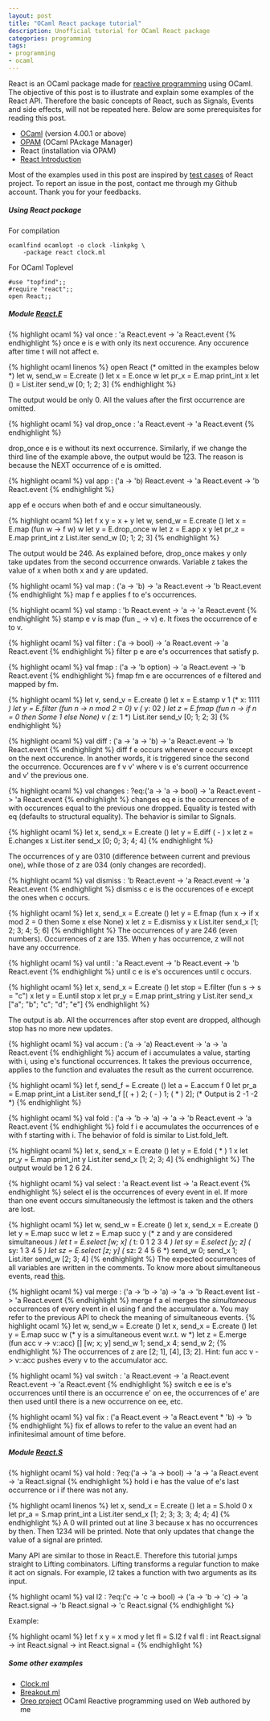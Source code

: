 ```yaml
---
layout: post
title: "OCaml React package tutorial"
description: Unofficial tutorial for OCaml React package
categories: programming
tags:
- programming
- ocaml
---
```


React is an OCaml package made for [reactive programming](http://en.wikipedia.org/wiki/Reactive_programming)
using OCaml.
The objective of this post is to illustrate and explain some examples of the React API.
Therefore the basic concepts of React, such as Signals, Events and side effects, will not be repeated here.
Below are some prerequisites for reading this post.

* [OCaml](http://ocaml.org/) (version 4.00.1 or above)
* [OPAM](http://opam.ocamlpro.com/) (OCaml PAckage Manager)
* React (installation via OPAM)
* [React Introduction](http://erratique.ch/software/react/doc/React.html)

Most of the examples used in this post are inspired by
[test cases](https://github.com/dbuenzli/react/blob/master/test/test.ml)
of React project.
To report an issue in the post,
contact me through my Github account.
Thank you for your feedbacks.

##### Using React package

For compilation

```
ocamlfind ocamlopt -o clock -linkpkg \
    -package react clock.ml
```

For OCaml Toplevel

```
#use "topfind";;
#require "react";;
open React;;
```

##### Module [React.E](http://erratique.ch/software/react/doc/React.E.html)
{% highlight ocaml %}
val once : 'a React.event -> 'a React.event
{% endhighlight %}
once e is e with only its next occurence.
Any occurence after time t will not affect e.

{% highlight ocaml linenos %}
open React (* omitted in the examples below *)
let w, send_w = E.create ()
let x = E.once w
let pr_x = E.map print_int x
let () = List.iter send_w [0; 1; 2; 3]
{% endhighlight %}

The output would be only 0.
All the values after the first occurrence are omitted.

{% highlight ocaml %}
val drop_once : 'a React.event -> 'a React.event
{% endhighlight %}

drop_once e is e without its next occurrence.
Similarly, if we change the third line of the example above,
the output would be 123.
The reason is because the NEXT occurrence of e is omitted.

{% highlight ocaml %}
val app : ('a -> 'b) React.event -> 'a React.event -> 'b React.event
{% endhighlight %}

app ef e occurs when both ef and e occur simultaneously.

{% highlight ocaml %}
let f x y = x + y
let w, send_w = E.create ()
let x = E.map (fun w -> f w) w
let y = E.drop_once w
let z = E.app x y
let pr_z = E.map print_int z
List.iter send_w [0; 1; 2; 3]
{% endhighlight %}

The output would be 246.
As explained before,
drop_once makes y only take updates from the second occurrence onwards.
Variable z takes the value of x when both x and y are updated.

{% highlight ocaml %}
val map : ('a -> 'b) -> 'a React.event -> 'b React.event
{% endhighlight %}
map f e applies f to e's occurrences.

{% highlight ocaml %}
val stamp : 'b React.event -> 'a -> 'a React.event
{% endhighlight %}
stamp e v is map (fun _ -> v) e.
It fixes the occurrence of e to v.

{% highlight ocaml %}
val filter : ('a -> bool) -> 'a React.event -> 'a React.event
{% endhighlight %}
filter p e are e's occurrences that satisfy p.

{% highlight ocaml %}
val fmap : ('a -> 'b option) -> 'a React.event -> 'b React.event
{% endhighlight %}
fmap fm e are occurrences of e filtered and mapped by fm.

{% highlight ocaml %}
let v, send_v = E.create ()
let x = E.stamp v 1 (* x: 1111 *)
let y = E.filter (fun n -> n mod 2 = 0) v (* y: 02 *)
let z = E.fmap (fun n -> if n = 0 then Some 1 else None) v (* z: 1 *)
List.iter send_v [0; 1; 2; 3]
{% endhighlight %}

{% highlight ocaml %}
val diff : ('a -> 'a -> 'b) -> 'a React.event -> 'b React.event
{% endhighlight %}
diff f e occurs whenever e occurs except on the next occurence.
In another words,
it is triggered since the second the occurrence.
Occurences are f v v' where v is e's current occurrence and v' the previous one.

{% highlight ocaml %}
val changes : ?eq:('a -> 'a -> bool) -> 'a React.event -> 'a React.event
{% endhighlight %}
changes eq e is the occurrences of e with occurences equal to the previous one dropped.
Equality is tested with eq (defaults to structural equality).
The behavior is similar to Signals.

{% highlight ocaml %}
let x, send_x = E.create ()
let y = E.diff ( - ) x
let z = E.changes x
List.iter send_x [0; 0; 3; 4; 4]
{% endhighlight %}

The occurrences of y are 0310 (difference between current and previous one),
while those of z are 034 (only changes are recorded).

{% highlight ocaml %}
val dismiss : 'b React.event -> 'a React.event -> 'a React.event
{% endhighlight %}
dismiss c e is the occurences of e except the ones when c occurs.

{% highlight ocaml %}
let x, send_x = E.create ()
let y = E.fmap (fun x -> if x mod 2 = 0 then Some x else None) x
let z = E.dismiss y x
List.iter send_x [1; 2; 3; 4; 5; 6]
{% endhighlight %}
The occurrences of y are 246 (even numbers).
Occurrences of z are 135.
When y has occurrence, z will not have any occurrence.

{% highlight ocaml %}
val until : 'a React.event -> 'b React.event -> 'b React.event
{% endhighlight %}
until c e is e's occurences until c occurs.

{% highlight ocaml %}
let x, send_x = E.create ()
let stop = E.filter (fun s -> s = "c") x
let y = E.until stop x
let pr_y = E.map print_string y
List.iter send_x ["a"; "b"; "c"; "d"; "e"]
{% endhighlight %}

The output is ab.
All the occurrences after stop event are dropped,
although stop has no more new updates.

{% highlight ocaml %}
val accum : ('a -> 'a) React.event -> 'a -> 'a React.event
{% endhighlight %}
accum ef i accumulates a value, starting with i,
using e's functional occurrences.
It takes the previous occurrence, applies to the function and evaluates
the result as the current occurrence.

{% highlight ocaml %}
let f, send_f = E.create ()
let a = E.accum f 0
let pr_a = E.map print_int a
List.iter send_f [( + ) 2; ( - ) 1; ( * ) 2];
(* Output is 2 -1 -2 *)
{% endhighlight %}

{% highlight ocaml %}
val fold : ('a -> 'b -> 'a) -> 'a -> 'b React.event -> 'a React.event
{% endhighlight %}
fold f i e accumulates the occurrences of e with f starting with i.
The behavior of fold is similar to List.fold_left.

{% highlight ocaml %}
let x, send_x = E.create ()
let y = E.fold ( * ) 1 x
let pr_y = E.map print_int y
List.iter send_x [1; 2; 3; 4]
{% endhighlight %}
The output would be 1 2 6 24.

{% highlight ocaml %}
val select : 'a React.event list -> 'a React.event
{% endhighlight %}
select el is the occurrences of every event in el.
If more than one event occurs simultaneously the leftmost is taken and the others are lost.

{% highlight ocaml %}
let w, send_w = E.create ()
let x, send_x = E.create ()
let y = E.map succ w
let z = E.map succ y (* z and y are considered simultaneous *)
let t = E.select [w; x] (* t: 0 1 2 3 4 *)
let sy = E.select [y; z] (* sy: 1 3 4 5 *)
let sz = E.select [z; y] (* sz: 2 4 5 6 *)
send_w 0;
send_x 1;
List.iter send_w [2; 3; 4]
{% endhighlight %}
The expected occurrences of all variables are written in the comments.
To know more about simultaneous events, read
[this](http://erratique.ch/software/react/doc/React.html#simultaneity).

{% highlight ocaml %}
val merge : ('a -> 'b -> 'a) -> 'a -> 'b React.event list -> 'a React.event
{% endhighlight %}
merge f a el merges the *simultaneous* occurrences of every event in el using f and the accumulator a.
You may refer to the previous API to check the meaning of simultaneous events.
{% highlight ocaml %}
let w, send_w = E.create ()
let x, send_x = E.create ()
let y = E.map succ w (* y is a simultaneous event w.r.t. w *)
let z = E.merge (fun acc v -> v::acc) [] [w; x; y]
send_w 1;
send_x 4;
send_w 2;
{% endhighlight %}
The occurrences of z are [2; 1], [4], [3; 2].
Hint: fun acc v -> v::acc pushes every v to the accumulator acc.

{% highlight ocaml %}
val switch : 'a React.event -> 'a React.event React.event -> 'a React.event
{% endhighlight %}
switch e ee is e's occurrences until there is an occurrence e' on ee,
the occurrences of e' are then used until there is a new occurrence on ee, etc.

{% highlight ocaml %}
val fix : ('a React.event -> 'a React.event * 'b) -> 'b
{% endhighlight %}
fix ef allows to refer to the value an event had an infinitesimal amount of time before.

##### Module [React.S](http://erratique.ch/software/react/doc/React.S.html)

{% highlight ocaml %}
val hold : ?eq:('a -> 'a -> bool) -> 'a -> 'a React.event -> 'a React.signal
{% endhighlight %}
hold i e has the value of e's last occurrence or i if there was not any.

{% highlight ocaml linenos %}
let x, send_x = E.create ()
let a = S.hold 0 x
let pr_a = S.map print_int a
List.iter send_x [1; 2; 3; 3; 3; 4; 4; 4]
{% endhighlight %}
A 0 will printed out at line 3 because x has no occurrences by then.
Then 1234 will be printed.
Note that only updates that change the value of a signal are printed.

Many API are similar to those in React.E.
Therefore this tutorial jumps straight to Lifting combinators.
Lifting transforms a regular function to make it act on signals.
For example, l2 takes a function with two arguments as its input.

{% highlight ocaml %}
val l2 : ?eq:('c -> 'c -> bool) ->
    ('a -> 'b -> 'c) -> 'a React.signal -> 'b React.signal -> 'c React.signal
{% endhighlight %}

Example:

{% highlight ocaml %}
let f x y = x mod y
let fl = S.l2 f
val fl : int React.signal -> int React.signal -> int React.signal = <fun>
{% endhighlight %}

##### Some other examples

* [Clock.ml](https://github.com/dbuenzli/react/blob/master/test/clock.ml)
* [Breakout.ml](https://github.com/dbuenzli/react/blob/master/test/breakout.ml)
* [Oreo project](https://github.com/swwl1992/oreo) OCaml Reactive programming used on Web authored by me

